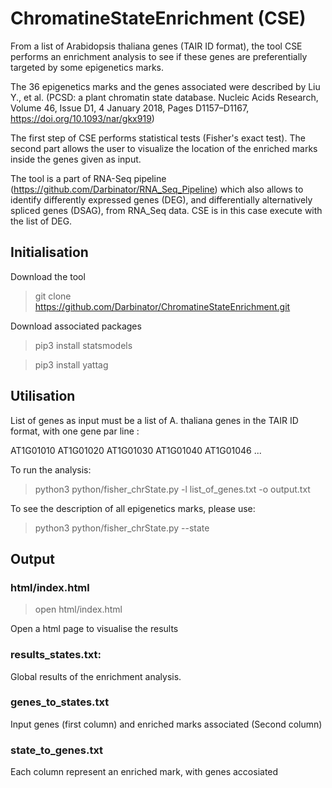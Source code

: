 # ChromatineStateEnrichment (CSE)

From a list of Arabidopsis thaliana genes (TAIR ID format), the tool CSE performs an enrichment analysis to see if these genes are preferentially targeted by some epigenetics marks.

The 36 epigenetics marks and the genes associated were described by Liu Y., et al. (PCSD: a plant chromatin state database. Nucleic Acids Research, Volume 46, Issue D1, 4 January 2018, Pages D1157–D1167, https://doi.org/10.1093/nar/gkx919)

The first step of CSE performs statistical tests (Fisher's exact test). The second part allows the user to visualize the location of the enriched marks inside the genes given as input.

The tool is a part of RNA-Seq pipeline (https://github.com/Darbinator/RNA_Seq_Pipeline) which also allows to identify differently expressed genes (DEG), and differentially alternatively spliced genes (DSAG), from RNA_Seq data. CSE is in this case execute with the list of DEG.

## Initialisation

Download the tool

> git clone https://github.com/Darbinator/ChromatineStateEnrichment.git

Download associated packages

> pip3 install statsmodels

> pip3 install yattag

## Utilisation

List of genes as input must be a list of A. thaliana genes in the TAIR ID format, with one gene par line :

AT1G01010
AT1G01020
AT1G01030
AT1G01040
AT1G01046
...

To run the analysis:

> python3 python/fisher_chrState.py -l list_of_genes.txt -o output.txt 

To see the description of all epigenetics marks, please use:

> python3 python/fisher_chrState.py --state

## Output

### html/index.html

> open html/index.html

Open a html page to visualise the results 

### results_states.txt:

Global results of the enrichment analysis.

### genes_to_states.txt 

Input genes (first column) and enriched marks associated (Second column)

### state_to_genes.txt

Each column represent an enriched mark, with genes accosiated

